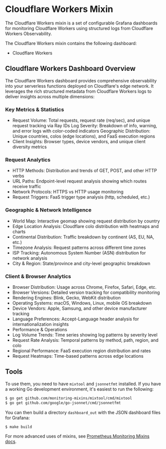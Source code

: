 # Cloudflare Workers Mixin

The Cloudflare Workers mixin is a set of configurable Grafana dashboards for monitoring Cloudflare Workers using structured logs from Cloudflare Workers Observability.

The Cloudflare Workers mixin contains the following dashboard:

- Cloudflare Workers

## Cloudflare Workers Dashboard Overview
The Cloudflare Workers dashboard provides comprehensive observability into your serverless functions deployed on Cloudflare's edge network. 
It leverages the rich structured metadata from Cloudflare Workers logs to deliver insights across multiple dimensions:

### Key Metrics & Statistics
- Request Volume: Total requests, request rate (req/sec), and unique request tracking via Ray IDs
Log Severity: Breakdown of info, warning, and error logs with color-coded indicators
Geographic Distribution: Unique countries, colos (edge locations), and FaaS execution regions
- Client Insights: Browser types, device vendors, and unique client diversity metrics

### Request Analytics
- HTTP Methods: Distribution and trends of GET, POST, and other HTTP verbs
- URL Paths: Endpoint-level request analysis showing which routes receive traffic
- Network Protocols: HTTPS vs HTTP usage monitoring
- Request Triggers: FaaS trigger type analysis (http, scheduled, etc.)

### Geographic & Network Intelligence
- World Map: Interactive geomap showing request distribution by country
- Edge Location Analysis: Cloudflare colo distribution with heatmaps and charts
- Continental Distribution: Traffic breakdown by continent (AS, EU, NA, etc.)
- Timezone Analysis: Request patterns across different time zones
- ISP Tracking: Autonomous System Number (ASN) distribution for network analysis
- City & Region: State/province and city-level geographic breakdown

### Client & Browser Analytics
- Browser Distribution: Usage across Chrome, Firefox, Safari, Edge, etc.
- Browser Versions: Detailed version tracking for compatibility monitoring
- Rendering Engines: Blink, Gecko, WebKit distribution
- Operating Systems: macOS, Windows, Linux, mobile OS breakdown
- Device Vendors: Apple, Samsung, and other device manufacturer tracking
- Language Preferences: Accept-Language header analysis for internationalization insights
- Performance & Operations
- Log Volume Trends: Time series showing log patterns by severity level
- Request Rate Analysis: Temporal patterns by method, path, region, and colo
- Regional Performance: FaaS execution region distribution and rates
- Request Heatmaps: Time-based patterns across edge locations

## Tools
To use them, you need to have `mixtool` and `jsonnetfmt` installed. If you have a working Go development environment, it's easiest to run the following:

```bash
$ go get github.com/monitoring-mixins/mixtool/cmd/mixtool
$ go get github.com/google/go-jsonnet/cmd/jsonnetfmt
```

You can then build a directory `dashboard_out` with the JSON dashboard files for Grafana:

```bash
$ make build
```

For more advanced uses of mixins, see [Prometheus Monitoring Mixins docs](https://github.com/monitoring-mixins/docs).